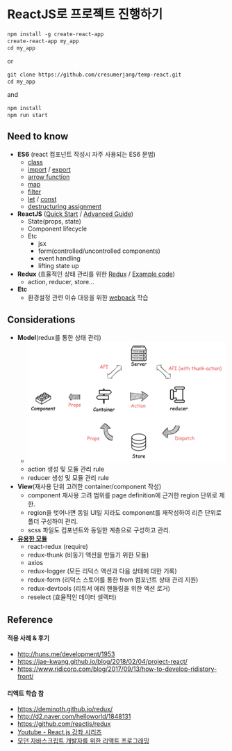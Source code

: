 # ReactJS로 프로젝트 진행하기
```
npm install -g create-react-app
create-react-app my_app
cd my_app
```
or
```
git clone https://github.com/cresumerjang/temp-react.git
cd my_app
```
and
```
npm install
npm run start
```
## Need to know
- __ES6__ (react 컴포넌트 작성시 자주 사용되는 ES6 문법)
    - [class](https://developer.mozilla.org/ko/docs/Web/JavaScript/Reference/Statements/class)
    - [import](https://developer.mozilla.org/ko/docs/Web/JavaScript/Reference/Statements/import) / [export](https://developer.mozilla.org/ko/docs/Web/JavaScript/Reference/Statements/export)
    - [arrow function](https://developer.mozilla.org/ko/docs/Web/JavaScript/Reference/Functions/%EC%95%A0%EB%A1%9C%EC%9A%B0_%ED%8E%91%EC%85%98)
    - [map](https://developer.mozilla.org/ko/docs/Web/JavaScript/Reference/Global_Objects/Array/map)
    - [filter](https://developer.mozilla.org/ko/docs/Web/JavaScript/Reference/Global_Objects/Array/filter)
    - [let](https://developer.mozilla.org/ko/docs/Web/JavaScript/Reference/Statements/let) / [const](https://developer.mozilla.org/ko/docs/Web/JavaScript/Reference/Statements/const)
    - [destructuring assignment](https://developer.mozilla.org/ko/docs/Web/JavaScript/Reference/Operators/Destructuring_assignment)
- __ReactJS__ ([Quick Start](https://reactjs.org/docs/hello-world.html) / [Advanced Guide](https://reactjs.org/docs/jsx-in-depth.html))
    - State(props, state)
    - Component lifecycle
    - Etc
        - jsx
        - form(controlled/uncontrolled components)
        - event handling
        - lifting state up
- __Redux__ (효율적인 상태 관리를 위한 [Redux](https://deminoth.github.io/redux/) / [Example code](https://deminoth.github.io/redux/introduction/Examples.html))
    - action, reducer, store...
- __Etc__
    - 환경설정 관련 이슈 대응을 위한 [webpack](https://webpack.js.org/) 학습


## Considerations
- __Model__(redux를 통한 상태 관리)
    - ![](./markdown_public/images/cycle.png)
    - action 생성 및 모듈 관리 rule
    - reducer 생성 및 모듈 관리 rule
- __View__(재사용 단위 고려한 container/component 작성)
    - component 재사용 고려 범위를 page definition에 근거한 region 단위로 제한.
    - region을 벗어나면 동일 UI일 지라도 component를 재작성하여 리즌 단위로 폴더 구성하여 관리.
    - scss 파일도 컴포넌트와 동일한 계층으로 구성하고 관리.
- __[유용한 모듈](https://deminoth.github.io/redux/introduction/Ecosystem.html)__
    - react-redux (require)
    - redux-thunk (비동기 액션을 만들기 위한 모듈)
    - axios
    - redux-logger (모든 리덕스 액션과 다음 상태에 대한 기록)
    - redux-form (리덕스 스토어를 통한 from 컴포넌트 상태 관리 지원)
    - redux-devtools (리듀서 에러 핸들링을 위한 액션 로거)
    - reselect (효율적인 데이터 셀렉터)

## Reference
#### 적용 사례 & 후기
- http://huns.me/development/1953
- https://jae-kwang.github.io/blog/2018/02/04/project-react/
- https://www.ridicorp.com/blog/2017/09/13/how-to-develop-ridistory-front/

#### 리액트 학습 참
- https://deminoth.github.io/redux/
- http://d2.naver.com/helloworld/1848131
- https://github.com/reactjs/redux
- [Youtube - React.js 강좌 시리즈](https://www.youtube.com/playlist?list=PL9FpF_z-xR_GMujql3S_XGV2SpdfDBkeC)
- [모던 자바스크립트 개발자를 위한 리액트 프로그래밍](https://www.youtube.com/playlist?list=PLBXuLgInP-5lJA_ZDXp8rlDwH2ZMNX-qG)
